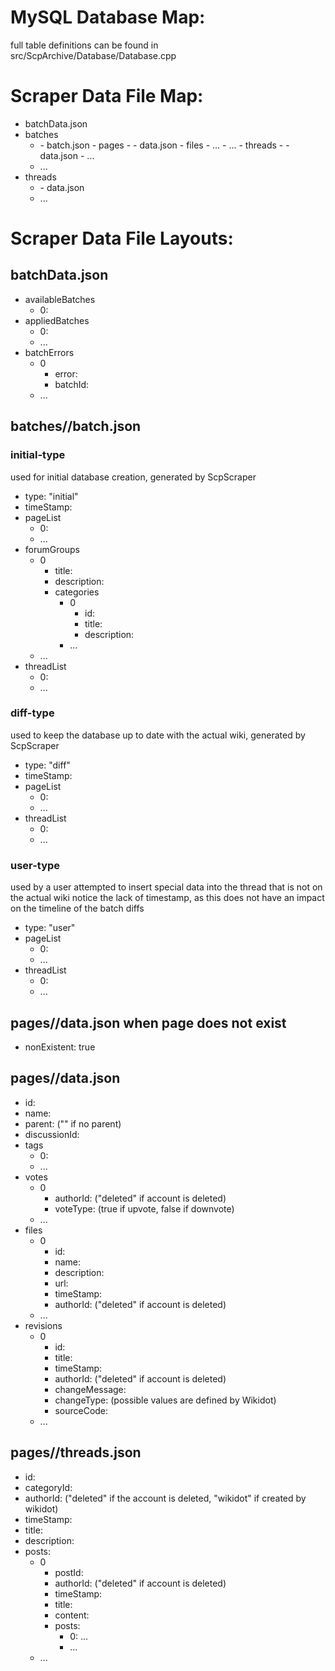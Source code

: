 

# MySQL Database Map:
full table definitions can be found in src/ScpArchive/Database/Database.cpp

# Scraper Data File Map:
- batchData.json
- batches
  - <batchId>
    - batch.json
	- pages
	  - <pageName>
	    - data.json
	    - files
	  	  - ...
	  - ...
	- threads
	  - <threadId>
	    - data.json
	  - ...
  - ...
- threads
  - <threadId>
	- data.json
  - ...

# Scraper Data File Layouts:
## batchData.json
- availableBatches
  - 0: <batchId>
- appliedBatches
  - 0: <batchId>
  - ...
- batchErrors
  - 0
    - error: <errorString>
    - batchId: <batchId>
  - ...
	
## batches/<batchId>/batch.json
### initial-type
used for initial database creation, generated by ScpScraper
- type: "initial"
- timeStamp: <batchStartTimeStamp>
- pageList
	- 0: <pageName>
	- ...
- forumGroups
  - 0
	- title: <groupTitle>
	- description: <groupDescription>
	- categories
	  - 0
		- id: <categoryId>
		- title: <categoryTitle>
		- description: <categoryDescription>
	  - ...
  - ...
- threadList
	- 0: <theadId>
	- ...
	
### diff-type
used to keep the database up to date with the actual wiki, generated by ScpScraper
- type: "diff"
- timeStamp: <batchStartTimeStamp>
- pageList
	- 0: <pageName>
	- ...
- threadList
	- 0: <theadId>
	- ...

### user-type
used by a user attempted to insert special data into the thread that is not on the actual wiki
notice the lack of timestamp, as this does not have an impact on the timeline of the batch diffs
- type: "user"
- pageList
	- 0: <pageName>
	- ...
- threadList
	- 0: <theadId>
	- ...

## pages/<pageName>/data.json when page does not exist
- nonExistent: true

## pages/<pageName>/data.json
- id: <pageId>
- name: <pageName>
- parent: <parentPageId> ("" if no parent)
- discussionId: <discussionThreadId>
- tags
  - 0: <tag>
  - ...
- votes
  - 0
	- authorId: <idOfVoter> ("deleted" if account is deleted)
	- voteType: <voteType> (true if upvote, false if downvote)
  - ...
- files
  - 0
	- id: <fileId>
	- name: <fileName>
	- description: <fileDescription>
	- url: <urlOfLocationOnWikidot>
	- timeStamp: <timeStamp>
	- authorId: <fileUploaderId> ("deleted" if account is deleted)
  - ...
- revisions
  - 0
	- id: <revisionId>
	- title: <revisionTitle>
	- timeStamp: <timeStamp>
	- authorId: <revisionAuthorId> ("deleted" if account is deleted)
	- changeMessage: <changeMessage>
	- changeType: <changeType> (possible values are defined by Wikidot)
	- sourceCode: <wikidotSourceCode>
  - ...
	  
## pages/<threadId>/threads.json
- id: <threadId>
- categoryId: <threadCategoryId>
- authorId: <threadAuthorId> ("deleted" if the account is deleted, "wikidot" if created by wikidot)
- timeStamp: <timeStamp>
- title: <threadTitle>
- description: <threadDescription>
- posts:
  - 0
	- postId: <postId>
	- authorId: <authorId> ("deleted" if account is deleted)
	- timeStamp: <timeStamp>
	- title: <postTitle>
	- content: <postContent>
	- posts:
	  - 0: ...
	  - ...
  - ...





















